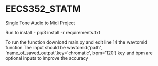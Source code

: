 # EECS352_STATM
Single Tone Audio to Midi Project

Run to install -
pip3 install -r requirements.txt

To run the function download main.py and edit line 14 the wavtomid function
The input should be wavtomid('path', 'name_of_saved_output',key='chromatic', bpm='120')
key and bpm are optional inputs to improve the accuracy
